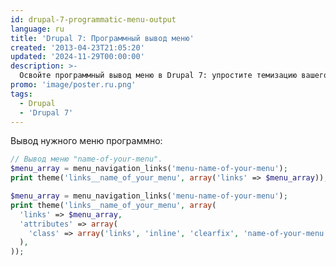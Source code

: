 ```yaml
---
id: drupal-7-programmatic-menu-output
language: ru
title: 'Drupal 7: Программный вывод меню'
created: '2013-04-23T21:05:20'
updated: '2024-11-29T00:00:00'
description: >-
  Освойте программный вывод меню в Drupal 7: упростите темизацию вашего сайта!
promo: 'image/poster.ru.png'
tags:
  - Drupal
  - 'Drupal 7'
---
```


Вывод нужного меню программно:

```php
// Вывод меню "name-of-your-menu".
$menu_array = menu_navigation_links('menu-name-of-your-menu');
print theme('links__name_of_your_menu', array('links' => $menu_array));
```

```php {"header":"Также можно добавить классы для ul"}
$menu_array = menu_navigation_links('menu-name-of-your-menu');
print theme('links__name_of_your_menu', array(
  'links' => $menu_array,
  'attributes' => array(
    'class' => array('links', 'inline', 'clearfix', 'name-of-your-menu'),
  ),
));
```
